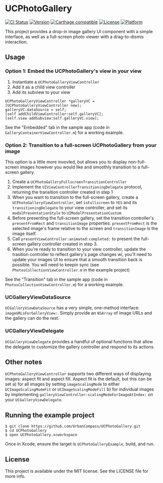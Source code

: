 # UCPhotoGallery

[![CI Status](http://img.shields.io/travis/UrbanCompass/UCPhotoGallery.svg?style=flat)](https://travis-ci.org/UrbanCompass/UCPhotoGallery)
[![Version](https://img.shields.io/cocoapods/v/UCPhotoGallery.svg?style=flat)](http://cocoadocs.org/docsets/UCPhotoGallery)
[![Carthage compatible](https://img.shields.io/badge/Carthage-compatible-4BC51D.svg?style=flat)](https://github.com/Carthage/Carthage)
[![License](https://img.shields.io/cocoapods/l/UCPhotoGallery.svg?style=flat)](http://cocoadocs.org/docsets/UCPhotoGallery)
[![Platform](https://img.shields.io/cocoapods/p/UCPhotoGallery.svg?style=flat)](http://cocoadocs.org/docsets/UCPhotoGallery)

This project provides a drop-in image gallery UI component with a simple interface, as well as a full-screen photo viewer with a drag-to-dismis interaction.

## Usage

### Option 1: Embed the UCPhotoGallery's view in your view 
1. Instantiate a `UCPhotoGalleryViewController`
2. Add it as a child view controller
3. Add its subview to your view

```objc
UCPhotoGalleryViewController *galleryVC = [UCPhotoGalleryViewController new];
galleryVC.dataSource = self;
[self addChildViewController:self.galleryVC];
[self.view addSubview:self.galleryVC.view];
```
See the "Embedded" tab in the sample app (code in `GalleryContainerViewController.m`) for a working example.

### Option 2: Transition to a full-screen UCPhotoGallery from your image
This option is a little more invovled, but allows you to display non-full-screen images however you would like and smoothly transition to a full-screen gallery.

1. Create a `UCPhotoGalleryFullscreenTransitionController`
2. Implement the `UIViewControllerTransitioningDelegate` protocol, returning the transition controller created in step 1
3. When you want to transition to the full-screen gallery, create a `UCPhotoGalleryViewController`, set `isFullscreen` to `YES` and its `transitioningDelegate` to your view controller, and set its `modalPresentationStyle` to `UIModalPresentationCustom`
4. Before presenting the full-screen gallery, set the transition controller's `presentFromRect` and `transitionImage` properties. `presentFromRect` is the selected image's frame relative to the screen and `transitionImage` is the image itself.
5. Call `presentViewController:animated:completed:` to present the full-screen gallery controller created in step 3.
4. When you're ready to transition to your view controller, update the trasition controller to reflect gallery's page changes wi, you'll need to update your images UI to ensure that a smooth transition back is possible. You will need to keepin sync (see `PhotosCollectionViewController.m` in the example project)

See the "Transition" tab in the sample app (code in `PhotosCollectionViewController.m`) for a working example.

### UCGalleryViewDataSource
`UCGalleryViewDataSource` has a very simple, one-method interface: `imageURLsForGalleryView:`. Simply provide an `NSArray` of image URLs and the gallery can do the rest.

### UCGalleryViewDelegate
`UCGalleryViewDelegate` provides a handful of optional functions that allow the delegate to customize the gallery controller and respond to its actions. 

## Other notes
`UCPhotoGalleryViewController` supports two different ways of displaying images: aspect fit and aspect fill. Aspect fit is the default, but this can be set a) for all images by setting `imageScalingMode` to either `UCImageScalingModeFit` or `UCImageScalingModeFill` b) for individual images by implementing `galleryViewController:scalingModeForImageAtIndex:` on your `UCGalleryViewDelegate`.

## Running the example project

```shell
$ git clone https://github.com/UrbanCompass/UCPhotoGallery.git
$ cd UCPhotoGallery
$ open UCPhotoGallery.xcworkspace
```

Once in Xcode, ensure the target is `UCPhotoGalleryExample`, build, and run.

## License

This project is available under the MIT license. See the LICENSE file for more info.

